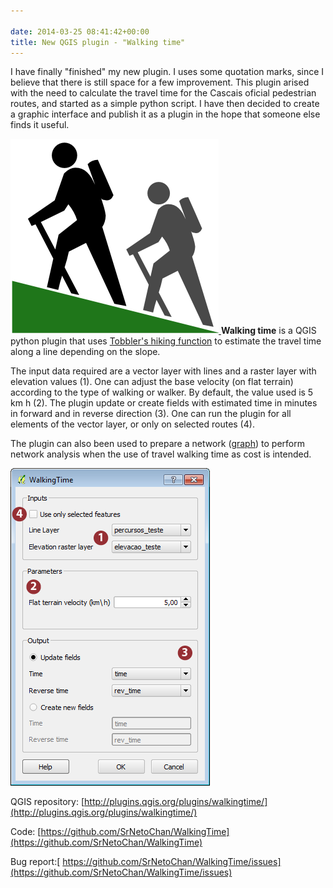 ```yaml
---

date: 2014-03-25 08:41:42+00:00
title: New QGIS plugin - "Walking time"
---
```


I have finally "finished" my new plugin. I uses some quotation marks, since I believe that there is still space for a few improvement. This plugin arised with the need to calculate the travel time for the Cascais oficial pedestrian routes, and started as a simple python script. I have then decided to create a graphic interface and publish it as a plugin in the hope that someone else finds it useful.


[![icon_large](/images/2014/03/icon_large.png?w=150)
](/images/2014/03/icon_large.png)**Walking time** is a QGIS python plugin that uses [Tobbler's hiking function](https://en.wikipedia.org/wiki/Tobler's_hiking_function) to estimate the travel time along a line depending on the slope.


The input data required are a vector layer with lines and a raster layer with elevation values ​​(1). One can adjust the base velocity (on flat terrain) according to the type of walking or walker. By default, the value used is 5 km h (2). The plugin update or create fields with estimated time in minutes in forward and in reverse direction (3). One can run the plugin for all elements of the vector layer, or only on selected routes (4).

The plugin can also been used to prepare a network ([graph](https://en.wikipedia.org/wiki/Graph_theory)) to perform network analysis when the use of travel walking time as cost is intended.

[![Captura de tela 2014-03-24 12.12.17-01](/images/2014/03/captura-de-tela-2014-03-24-12-12-17-01.png)
](/images/2014/03/captura-de-tela-2014-03-24-12-12-17-01.png)

QGIS repository: [http://plugins.qgis.org/plugins/walkingtime/](http://plugins.qgis.org/plugins/walkingtime/)

Code: [https://github.com/SrNetoChan/WalkingTime](https://github.com/SrNetoChan/WalkingTime)

Bug report:[ https://github.com/SrNetoChan/WalkingTime/issues](https://github.com/SrNetoChan/WalkingTime/issues)

